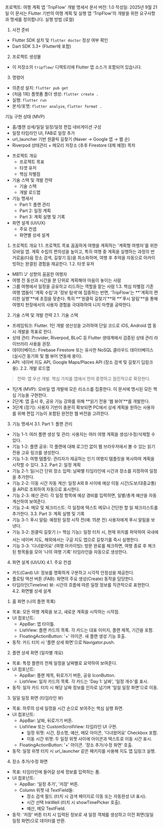 프로젝트: 여행 계획 앱 'TripFlow' 개발 명세서
문서 버전: 1.0
작성일: 2025년 9월 21일
이 문서는 Flutter 기반의 여행 계획 및 실행 앱 'TripFlow'의 개발을 위한 요구사항과 명세를 정의합니다.
실행 방법 (로컬)
1) 사전 준비
 - Flutter SDK 설치 및 `flutter doctor` 정상 여부 확인
 - Dart SDK 3.3+ (Flutter에 포함)

2) 프로젝트 생성물
 - 이 저장소의 `tripflow/` 디렉토리에 Flutter 앱 소스가 포함되어 있습니다.

3) 명령어
 - 의존성 설치: `flutter pub get`
 - (처음 1회) 플랫폼 폴더 생성: `flutter create .`
 - 실행: `flutter run`
 - 분석/포맷: `flutter analyze`, `flutter format .`

기능 구현 상태 (MVP)
 - 홈/플랜 상세/일일 일정/일정 편집 네비게이션 구성
 - 일정 타임라인 UI, FAB로 일정 추가
 - url_launcher 기반 원클릭 길찾기 (Naver → Google 앱 → 웹 순)
 - Riverpod 상태관리 + 메모리 저장소 (추후 Firestore 대체 예정)
목차
 * 프로젝트 개요
   * 프로젝트 목표
   * 타겟 유저
   * 핵심 차별점
 * 기술 스택 및 개발 전략
   * 기술 스택
   * 개발 로드맵
 * 기능 명세서
   * Part 1: 플랜 관리
   * Part 2: 일정 계획
   * Part 3: 계획 실행 및 기록
 * 화면 설계 (UI/UX)
   * 주요 컨셉
   * 화면별 상세 설계
1. 프로젝트 개요
1.1. 프로젝트 목표
꼼꼼하게 여행을 계획하는 '계획형 여행자'를 위한 모바일 앱. 계획 수립의 편의성을 높이고, 특히 여행 중 계획을 실행하는 과정의 번거로움(다음 장소 검색, 길찾기 등)을 최소화하며, 여행 후 추억을 자동으로 아카이빙하는 완결된 경험을 제공한다.
1.2. 타겟 유저
 * MBTI 'J' 성향의 꼼꼼한 여행자
 * 여행 전 동선과 시간을 분 단위로 계획해야 마음이 놓이는 사람
 * 그룹 여행에서 일정을 공유하고 리드하는 역할을 맡는 사람
1.3. 핵심 차별점
기존 여행 앱들이 '계획 수립'과 '정보 탐색'에 집중하는 반면, 'TripFlow'는 **'계획의 편리한 실행'**에 초점을 맞춘다. 특히 **'원클릭 길찾기'**와 **'푸시 알림'**을 통해 여행지 현장에서의 사용자 경험을 극대화하여 니치 마켓을 공략한다.
2. 기술 스택 및 개발 전략
2.1. 기술 스택
 * 프레임워크: Flutter. 1인 개발 생산성을 고려하여 단일 코드로 iOS, Android 앱 동시 개발을 목표로 한다.
 * 상태 관리: Provider, Riverpod, BLoC 등 Flutter 생태계에서 검증된 상태 관리 라이브러리 사용을 권장.
 * 데이터베이스: Firebase Firestore 또는 유사한 NoSQL 클라우드 데이터베이스 (실시간 동기화 및 웹 뷰어 연동에 용이).
 * API: 네이버 지도 API, Google Maps/Places API (장소 검색 및 길찾기 딥링크용).
2.2. 개발 로드맵
> 전략: 앱 우선 개발. 핵심 가치를 앱에서 먼저 증명하고 점진적으로 확장한다.
> 
 * 1단계 (MVP): 모바일 앱 개발에 모든 리소스를 집중한다. 이 문서에 명시된 모든 핵심 기능을 구현한다.
 * 2단계: 앱 출시 후, 공유 기능 강화를 위해 **읽기 전용 '웹 뷰어'**를 개발한다.
 * 3단계 (장기): 사용자 기반이 충분히 확보되면 PC에서 상세 계획을 원하는 사용자를 위해 편집 기능이 포함된 완전한 웹 버전을 고려한다.
3. 기능 명세서
3.1. Part 1: 플랜 관리
 * 기능 1-1: 여러 플랜 생성 및 관리: 사용자는 여러 여행 계획을 생성/수정/삭제할 수 있다.
 * 기능 1-2: 플랜 공유: 각 플랜에 대해 로그인 없이 웹 브라우저에서 볼 수 있는 읽기 전용 고유 링크를 생성한다.
 * 기능 1-3: 여행 템플릿: 관리자가 제공하는 인기 여행지 템플릿을 복사하여 계획을 시작할 수 있다.
3.2. Part 2: 일정 계획
 * 기능 2-1: 일/시간 단위 장소 입력: 날짜별 타임라인에 시간과 장소를 지정하여 일정을 추가한다.
 * 기능 2-2: 이동 시간 자동 계산: 일정 A와 B 사이에 예상 이동 시간(도보/대중교통)을 API로 조회하여 자동으로 표시한다.
 * 기능 2-3: 예산 관리: 각 일정 항목에 예상 경비를 입력하면, 일별/총계 예산을 자동 계산하여 보여준다.
 * 기능 2-4: 메모 및 체크리스트: 각 일정에 텍스트 메모나 간단한 할 일 체크리스트를 추가한다.
3.3. Part 3: 계획 실행 및 기록
 * 기능 3-1: 푸시 알림: 예정된 일정 시작 전(예: 15분 전) 사용자에게 푸시 알림을 보낸다.
 * 기능 3-2: 원클릭 길찾기 (⭐ 핵심 기능): 일정 터치 시, 현재 위치를 파악하여 국내에서는 네이버 지도, 해외에서는 구글 지도 앱으로 길찾기를 즉시 실행한다.
 * 기능 3-3: '다녀왔어요' (여행 아카이빙): 방문 완료를 체크하면, 여행 종료 후 체크된 항목들을 모아 '나의 여행 기록' 타임라인을 자동으로 생성한다.
4. 화면 설계 (UI/UX)
4.1. 주요 컨셉
 * 카드(Card) UI: 정보를 명확하게 구분하고 시각적 안정성을 제공한다.
 * 플로팅 액션 버튼 (FAB): 화면의 주요 생성(Create) 동작을 담당한다.
 * 타임라인(Timeline) 뷰: 시간의 흐름에 따른 일정 정보를 직관적으로 표현한다.
4.2. 화면별 상세 설계
1. 홈 화면 (나의 플랜 목록)
 * 목표: 모든 여행 계획을 보고, 새로운 계획을 시작하는 시작점.
 * UI 컴포넌트:
   * AppBar: 앱 타이틀.
   * ListView: 플랜 카드의 목록. 각 카드는 대표 이미지, 플랜 제목, 기간을 포함.
   * FloatingActionButton: '+' 아이콘. 새 플랜 생성 기능 호출.
 * 동작: 카드 터치 시 '플랜 상세 화면'으로 Navigator.push.
2. 플랜 상세 화면 (일자별 개요)
 * 목표: 특정 플랜의 전체 일정을 날짜별로 요약하여 보여준다.
 * UI 컴포넌트:
   * AppBar: 플랜 제목, 뒤로가기 버튼, 공유 IconButton.
   * ListView: 일자 카드의 목록. 각 카드는 'Day 1: 날짜', '일정 개수'를 표시.
 * 동작: 일자 카드 터치 시 해당 날짜 정보를 인자로 넘기며 '일일 일정 화면'으로 이동.
3. 일일 일정 화면 (타임라인 뷰)
 * 목표: 하루의 상세 일정을 시간 순으로 보여주는 핵심 실행 화면.
 * UI 컴포넌트:
   * AppBar: 날짜, 뒤로가기 버튼.
   * ListView 또는 CustomScrollView: 타임라인 UI 구현.
     * 일정 위젯: 시간, 장소명, 예산, 메모 아이콘, '다녀왔어요' Checkbox 포함.
     * 이동 시간 위젯: 두 일정 위젯 사이에 아이콘과 텍스트로 이동 시간 표시.
   * FloatingActionButton: '+' 아이콘. '장소 추가/수정 화면' 호출.
 * 동작: 일정 위젯 터치 시 url_launcher 같은 패키지를 사용해 지도 앱 딥링크 실행.
4. 장소 추가/수정 화면
 * 목표: 타임라인에 들어갈 상세 정보를 입력하는 폼.
 * UI 컴포넌트:
   * AppBar: '일정 추가', '저장' 버튼.
   * Column 위젯 내 TextField들:
     * 장소 검색 필드 (터치 시 검색 페이지로 이동 또는 자동완성 UI 표시).
     * 시간 선택 InkWell (터치 시 showTimePicker 호출).
     * 예산, 메모 TextField.
 * 동작: '저장' 버튼 터치 시 입력된 정보로 새 일정 객체를 생성하고 이전 화면(일일 일정 화면)으로 데이터를 반환.


